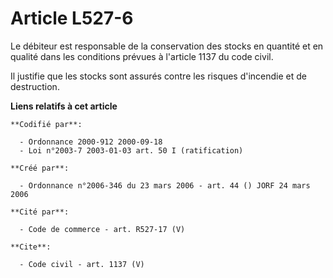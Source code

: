 # Article L527-6

Le débiteur est responsable de la conservation des stocks en quantité et en qualité dans les conditions prévues à l'article
1137 du code civil.

Il justifie que les stocks sont assurés contre les risques d'incendie et de destruction.

**Liens relatifs à cet article**

	**Codifié par**:

	  - Ordonnance 2000-912 2000-09-18
	  - Loi n°2003-7 2003-01-03 art. 50 I (ratification)

	**Créé par**:

	  - Ordonnance n°2006-346 du 23 mars 2006 - art. 44 () JORF 24 mars 2006

	**Cité par**:

	  - Code de commerce - art. R527-17 (V)

	**Cite**:

	  - Code civil - art. 1137 (V)
